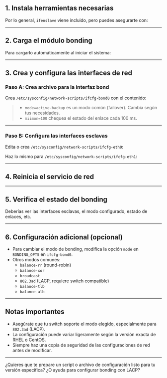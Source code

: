 
## 1\. Instala herramientas necesarias

Por lo general, `ifenslave` viene incluido, pero puedes asegurarte con:

---

## 2\. Carga el módulo bonding

Para cargarlo automáticamente al iniciar el sistema:

---

## 3\. Crea y configura las interfaces de red

### Paso A: Crea archivo para la interfaz bond

Crea `/etc/sysconfig/network-scripts/ifcfg-bond0` con el contenido:

> - `mode=active-backup` es un modo común (failover). Cambia según tus necesidades.
> - `miimon=100` chequea el estado del enlace cada 100 ms.

---

### Paso B: Configura las interfaces esclavas

Edita o crea `/etc/sysconfig/network-scripts/ifcfg-eth0`:

Haz lo mismo para `/etc/sysconfig/network-scripts/ifcfg-eth1`:

---

## 4\. Reinicia el servicio de red

---

## 5\. Verifica el estado del bonding

Deberías ver las interfaces esclavas, el modo configurado, estado de enlaces, etc.

---

## 6\. Configuración adicional (opcional)

- Para cambiar el modo de bonding, modifica la opción `mode` en `BONDING_OPTS` en `ifcfg-bond0`.
- Otros modos comunes:
	- `balance-rr` (round-robin)
	- `balance-xor`
	- `broadcast`
	- `802.3ad` (LACP, requiere switch compatible)
	- `balance-tlb`
	- `balance-alb`

---

## Notas importantes

- Asegúrate que tu switch soporte el modo elegido, especialmente para `802.3ad` (LACP).
- La configuración puede variar ligeramente según la versión exacta de RHEL o CentOS.
- Siempre haz una copia de seguridad de las configuraciones de red antes de modificar.

---

¿Quieres que te prepare un script o archivo de configuración listo para tu versión específica? ¿O ayuda para configurar bonding con LACP?